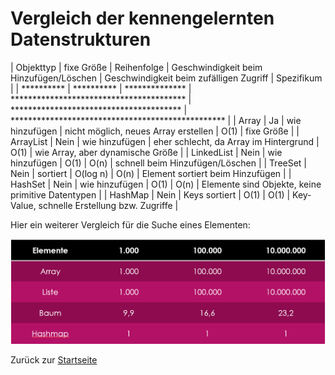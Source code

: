 # Vergleich der kennengelernten Datenstrukturen

| Objekttyp  | fixe Größe | Reihenfolge    | Geschwindigkeit beim Hinzufügen/Löschen  | Geschwindigkeit beim zufälligen Zugriff | Spezifikum                                        |
| ********** | ********** | ************** | **************************************** | *************************************** | ************************************************* |
| Array      | Ja         | wie hinzufügen | nicht möglich, neues Array erstellen     | O(1)                                    | fixe Größe                                        |
| ArrayList  | Nein       | wie hinzufügen | eher schlecht, da Array im Hintergrund   | O(1)                                    | wie Array, aber dynamische Größe                  |
| LinkedList | Nein       | wie hinzufügen | O(1)                                     | O(n)                                    | schnell beim Hinzufügen/Löschen                   |
| TreeSet    | Nein       | sortiert       | O(log n)                                 | O(n)                                    | Element sortiert beim Hinzufügen                  |
| HashSet    | Nein       | wie hinzufügen | O(1)                                     | O(n)                                    | Elemente sind Objekte, keine primitive Datentypen |
| HashMap    | Nein       | Keys sortiert  | O(1)                                     | O(1)                                    | Key-Value, schnelle Erstellung bzw. Zugriffe      |


Hier ein weiterer Vergleich für die Suche eines Elementen:

![Geschwindigkeit der Suche eines Elementen je nach Objekttyp](img/speed-of-lists.png)

Zurück zur [Startseite](README.md)